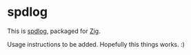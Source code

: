 # spdlog
This is [spdlog](https://github.com/gabime/spdlog), packaged for [Zig](https://ziglang.org/).

Usage instructions to be added. Hopefully this things works. :)
